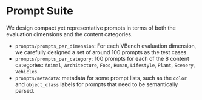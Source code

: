 # Prompt Suite

We design compact yet representative prompts in terms of both the evaluation dimensions and the content categories.

- `prompts/prompts_per_dimension`: For each VBench evaluation dimension, we carefully designed a set of around 100 prompts as the test cases.
- `prompts/prompts_per_category`: 100 prompts for each of the 8 content categories: `Animal`, `Architecture`, `Food`, `Human`, `Lifestyle`, `Plant`, `Scenery`, `Vehicles`.
- `prompts/metadata`: metadata for some prompt lists, such as the `color` and `object_class` labels for prompts that need to be semantically parsed.